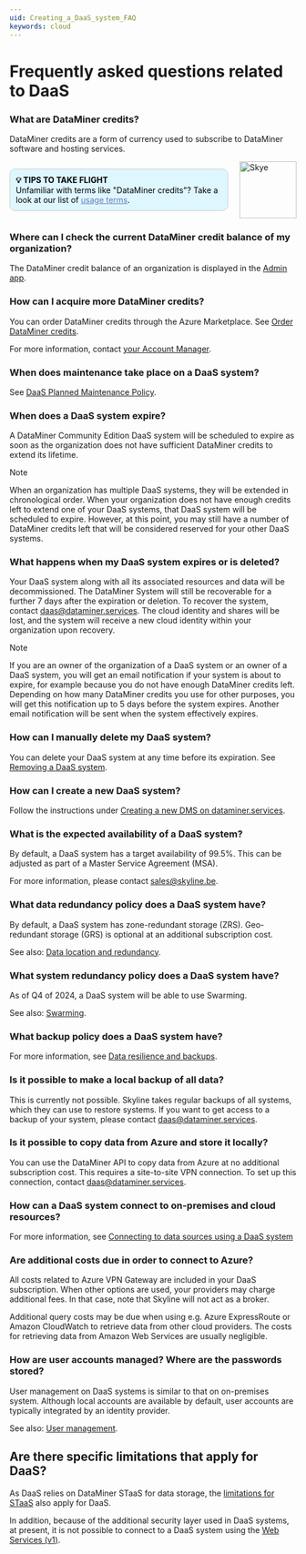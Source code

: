 ```yaml
---
uid: Creating_a_DaaS_system_FAQ
keywords: cloud
---
```


# Frequently asked questions related to DaaS

### What are DataMiner credits?

DataMiner credits are a form of currency used to subscribe to DataMiner software and hosting services.

<div style="display: flex; align-items: center; justify-content: space-between; margin: 0 auto; max-width: 100%;">
  <div style="border: 1px solid #ccc; border-radius: 10px; padding: 10px; flex-grow: 1; background-color: #DEF7FF; margin-right: 20px; color: #000000;">
    <b>💡 TIPS TO TAKE FLIGHT</b><br>Unfamiliar with terms like "DataMiner credits"? Take a look at our list of <a href="xref:Pricing_Usage_based_service#usage-terms" style="color: #657AB7;">usage terms</a>.
  </div>
  <img src="~/images/Skye.svg" alt="Skye" style="width: 100px; flex-shrink: 0;">
</div>

### Where can I check the current DataMiner credit balance of my organization?

The DataMiner credit balance of an organization is displayed in the [Admin app](https://admin.dataminer.services/).

### How can I acquire more DataMiner credits?

You can order DataMiner credits through the Azure Marketplace. See [Order DataMiner credits](xref:Order_DataMiner_credits).

For more information, contact [your Account Manager](https://community.dataminer.services/get-in-touch/sales-team/).

### When does maintenance take place on a DaaS system?

See [DaaS Planned Maintenance Policy](xref:DaaS_Planned_Maintenance_Policy).

### When does a DaaS system expire?

A DataMiner Community Edition DaaS system will be scheduled to expire as soon as the organization does not have sufficient DataMiner credits to extend its lifetime.

> [!NOTE]
> When an organization has multiple DaaS systems, they will be extended in chronological order. When your organization does not have enough credits left to extend one of your DaaS systems, that DaaS system will be scheduled to expire. However, at this point, you may still have a number of DataMiner credits left that will be considered reserved for your other DaaS systems.

### What happens when my DaaS system expires or is deleted?

Your DaaS system along with all its associated resources and data will be decommissioned. The DataMiner System will still be recoverable for a further 7 days after the expiration or deletion. To recover the system, contact [daas@dataminer.services](mailto:daas@dataminer.services). The cloud identity and shares will be lost, and the system will receive a new cloud identity within your organization upon recovery.

> [!NOTE]
> If you are an owner of the organization of a DaaS system or an owner of a DaaS system, you will get an email notification if your system is about to expire, for example because you do not have enough DataMiner credits left. Depending on how many DataMiner credits you use for other purposes, you will get this notification up to 5 days before the system expires. Another email notification will be sent when the system effectively expires.

### How can I manually delete my DaaS system?

You can delete your DaaS system at any time before its expiration. See [Removing a DaaS system](xref:Removing_a_DaaS_system).

### How can I create a new DaaS system?

Follow the instructions under [Creating a new DMS on dataminer.services](xref:Creating_a_DMS_on_dataminer_services).

### What is the expected availability of a DaaS system?

By default, a DaaS system has a target availability of 99.5%. This can be adjusted as part of a Master Service Agreement (MSA).

For more information, please contact <sales@skyline.be>.

### What data redundancy policy does a DaaS system have?

By default, a DaaS system has zone-redundant storage (ZRS). Geo-redundant storage (GRS) is optional at an additional subscription cost.

See also: [Data location and redundancy](xref:STaaS#data-location-and-redundancy).

### What system redundancy policy does a DaaS system have?

As of Q4 of 2024, a DaaS system will be able to use Swarming.

See also: [Swarming](xref:Swarming).

### What backup policy does a DaaS system have?

For more information, see [Data resilience and backups](xref:STaaS#data-resilience-and-backups).

### Is it possible to make a local backup of all data?

This is currently not possible. Skyline takes regular backups of all systems, which they can use to restore systems. If you want to get access to a backup of your system, please contact <daas@dataminer.services>.

### Is it possible to copy data from Azure and store it locally?

You can use the DataMiner API to copy data from Azure at no additional subscription cost. This requires a site-to-site VPN connection. To set up this connection, contact <daas@dataminer.services>.

### How can a DaaS system connect to on-premises and cloud resources?

For more information, see [Connecting to data sources using a DaaS system](xref:DaaS_connecting_to_data_sources)

### Are additional costs due in order to connect to Azure?

All costs related to Azure VPN Gateway are included in your DaaS subscription. When other options are used, your providers may charge additional fees. In that case, note that Skyline will not act as a broker.

Additional query costs may be due when using e.g. Azure ExpressRoute or Amazon CloudWatch to retrieve data from other cloud providers. The costs for retrieving data from Amazon Web Services are usually negligible.

### How are user accounts managed? Where are the passwords stored?

User management on DaaS systems is similar to that on on-premises system. Although local accounts are available by default, user accounts are typically integrated by an identity provider.

See also: [User management](xref:User_management).

## Are there specific limitations that apply for DaaS?

As DaaS relies on DataMiner STaaS for data storage, the [limitations for STaaS](xref:STaaS#limitations) also apply for DaaS.

In addition, because of the additional security layer used in DaaS systems, at present, it is not possible to connect to a DaaS system using the [Web Services (v1)](xref:Using_the_Web_Services_v1).
